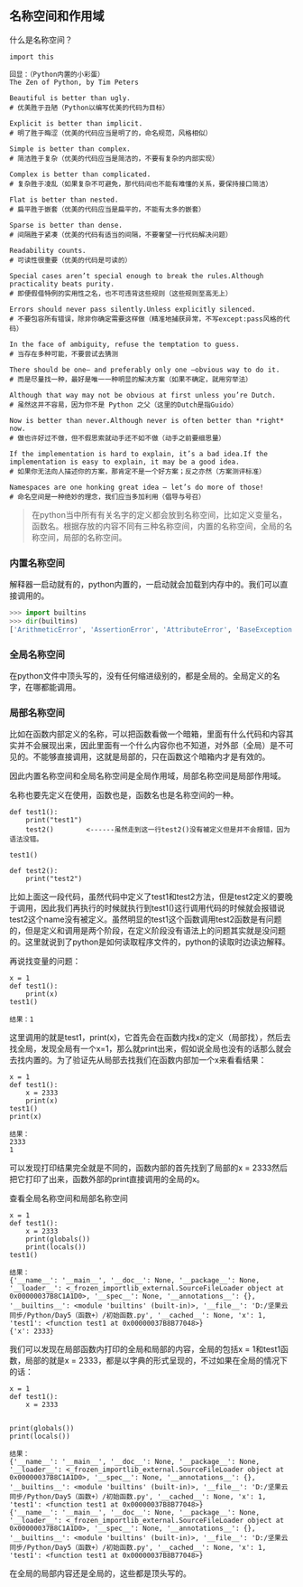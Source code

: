 ## 名称空间和作用域

什么是名称空间？

```
import this

回显：（Python内置的小彩蛋）
The Zen of Python, by Tim Peters

Beautiful is better than ugly.
# 优美胜于丑陋（Python以编写优美的代码为目标）

Explicit is better than implicit.
# 明了胜于晦涩（优美的代码应当是明了的，命名规范，风格相似）

Simple is better than complex.
# 简洁胜于复杂（优美的代码应当是简洁的，不要有复杂的内部实现）

Complex is better than complicated.
# 复杂胜于凌乱（如果复杂不可避免，那代码间也不能有难懂的关系，要保持接口简洁）

Flat is better than nested.
# 扁平胜于嵌套（优美的代码应当是扁平的，不能有太多的嵌套）

Sparse is better than dense.
# 间隔胜于紧凑（优美的代码有适当的间隔，不要奢望一行代码解决问题）

Readability counts.
# 可读性很重要（优美的代码是可读的）

Special cases aren’t special enough to break the rules.Although practicality beats purity.
# 即便假借特例的实用性之名，也不可违背这些规则（这些规则至高无上）

Errors should never pass silently.Unless explicitly silenced.
# 不要包容所有错误，除非你确定需要这样做（精准地捕获异常，不写except:pass风格的代码）

In the face of ambiguity, refuse the temptation to guess.
# 当存在多种可能，不要尝试去猜测

There should be one– and preferably only one –obvious way to do it.
# 而是尽量找一种，最好是唯一一种明显的解决方案（如果不确定，就用穷举法）

Although that way may not be obvious at first unless you’re Dutch.
# 虽然这并不容易，因为你不是 Python 之父（这里的Dutch是指Guido）

Now is better than never.Although never is often better than *right* now.
# 做也许好过不做，但不假思索就动手还不如不做（动手之前要细思量）

If the implementation is hard to explain, it’s a bad idea.If the implementation is easy to explain, it may be a good idea.
# 如果你无法向人描述你的方案，那肯定不是一个好方案；反之亦然（方案测评标准）

Namespaces are one honking great idea — let’s do more of those!
# 命名空间是一种绝妙的理念，我们应当多加利用（倡导与号召）
```

> 在python当中所有有关名字的定义都会放到名称空间，比如定义变量名，函数名。根据存放的内容不同有三种名称空间，内置的名称空间，全局的名称空间，局部的名称空间。

### 内置名称空间

解释器一启动就有的，python内置的，一启动就会加载到内存中的。我们可以直接调用的。

```python
>>> import builtins
>>> dir(builtins)
['ArithmeticError', 'AssertionError', 'AttributeError', 'BaseException', 'BlockingIOError', 'BrokenPipeError', 'BufferError', 'BytesWarning', 'ChildProcessError', 'ConnectionAbortedError', 'ConnectionError', 'ConnectionRefusedError', 'ConnectionResetError', 'DeprecationWarning', 'EOFError', 'Ellipsis', 'EnvironmentError', 'Exception', 'False', 'FileExistsError', 'FileNotFoundError', 'FloatingPointError', 'FutureWarning', 'GeneratorExit', 'IOError', 'ImportError', 'ImportWarning', 'IndentationError', 'IndexError', 'InterruptedError', 'IsADirectoryError', 'KeyError', 'KeyboardInterrupt', 'LookupError', 'MemoryError', 'ModuleNotFoundError', 'NameError', 'None', 'NotADirectoryError', 'NotImplemented', 'NotImplementedError', 'OSError', 'OverflowError', 'PendingDeprecationWarning', 'PermissionError', 'ProcessLookupError', 'RecursionError', 'ReferenceError', 'ResourceWarning', 'RuntimeError', 'RuntimeWarning', 'StopAsyncIteration', 'StopIteration', 'SyntaxError', 'SyntaxWarning', 'SystemError', 'SystemExit', 'TabError', 'TimeoutError', 'True', 'TypeError', 'UnboundLocalError', 'UnicodeDecodeError', 'UnicodeEncodeError', 'UnicodeError', 'UnicodeTranslateError', 'UnicodeWarning', 'UserWarning', 'ValueError', 'Warning', 'ZeroDivisionError', '__build_class__', '__debug__', '__doc__', '__import__', '__loader__', '__name__', '__package__', '__spec__', 'abs', 'all', 'any', 'ascii', 'bin', 'bool', 'bytearray', 'bytes', 'callable', 'chr', 'classmethod', 'compile', 'complex', 'copyright', 'credits', 'delattr', 'dict', 'dir', 'divmod', 'enumerate', 'eval', 'exec', 'exit', 'filter', 'float', 'format', 'frozenset', 'getattr', 'globals', 'hasattr', 'hash', 'help', 'hex', 'id', 'input', 'int', 'isinstance', 'issubclass', 'iter', 'len', 'license', 'list', 'locals', 'map', 'max', 'memoryview', 'min', 'next', 'object', 'oct', 'open', 'ord', 'pow', 'print', 'property', 'quit', 'range', 'repr', 'reversed', 'round', 'set', 'setattr', 'slice', 'sorted', 'staticmethod', 'str', 'sum', 'super', 'tuple', 'type', 'vars', 'zip']
```

### 全局名称空间

在python文件中顶头写的，没有任何缩进级别的，都是全局的。全局定义的名字，在哪都能调用。

### 局部名称空间

比如在函数内部定义的名称，可以把函数看做一个暗箱，里面有什么代码和内容其实并不会展现出来，因此里面有一个什么内容你也不知道，对外部（全局）是不可见的。不能够直接调用，这就是局部的，只在函数这个暗箱内才是有效的。

因此内置名称空间和全局名称空间是全局作用域，局部名称空间是局部作用域。

名称也要先定义在使用，函数也是，函数名也是名称空间的一种。

```
def test1():
    print("test1")
    test2()        <------虽然走到这一行test2()没有被定义但是并不会报错，因为语法没错。

test1()

def test2():
    print("test2")
```

比如上面这一段代码，虽然代码中定义了test1和test2方法，但是test2定义的要晚于调用，因此我们再执行的时候就执行到test1()这行调用代码的时候就会报错说test2这个name没有被定义。虽然明显的test1这个函数调用test2函数是有问题的，但是定义和调用是两个阶段，在定义阶段没有语法上的问题其实就是没问题的。这里就说到了python是如何读取程序文件的，python的读取时边读边解释。

再说找变量的问题：

```
x = 1
def test1():
    print(x)
test1()

结果：1
```

这里调用的就是test1，print(x)，它首先会在函数内找x的定义（局部找），然后去找全局，发现全局有一个x=1，那么就print出来，假如说全局也没有的话那么就会去找内置的。为了验证先从局部去找我们在函数内部加一个x来看看结果：

```
x = 1
def test1():
    x = 2333
    print(x)
test1()
print(x)

结果：
2333
1
```

可以发现打印结果完全就是不同的，函数内部的首先找到了局部的x = 2333然后把它打印了出来，函数外部的print直接调用的全局的x。

查看全局名称空间和局部名称空间

```
x = 1
def test1():
    x = 2333
    print(globals())
    print(locals())
test1()

结果：
{'__name__': '__main__', '__doc__': None, '__package__': None, '__loader__': <_frozen_importlib_external.SourceFileLoader object at 0x00000037B8C1A1D0>, '__spec__': None, '__annotations__': {}, '__builtins__': <module 'builtins' (built-in)>, '__file__': 'D:/坚果云同步/Python/Day5（函数+）/初始函数.py', '__cached__': None, 'x': 1, 'test1': <function test1 at 0x00000037B8B77048>}
{'x': 2333}
```

我们可以发现在局部函数内打印的全局和局部的内容，全局的包括x = 1和test1函数，局部的就是x = 2333，都是以字典的形式呈现的，不过如果在全局的情况下的话：

```
x = 1
def test1():
    x = 2333


print(globals())
print(locals())

结果：
{'__name__': '__main__', '__doc__': None, '__package__': None, '__loader__': <_frozen_importlib_external.SourceFileLoader object at 0x00000037B8C1A1D0>, '__spec__': None, '__annotations__': {}, '__builtins__': <module 'builtins' (built-in)>, '__file__': 'D:/坚果云同步/Python/Day5（函数+）/初始函数.py', '__cached__': None, 'x': 1, 'test1': <function test1 at 0x00000037B8B77048>}
{'__name__': '__main__', '__doc__': None, '__package__': None, '__loader__': <_frozen_importlib_external.SourceFileLoader object at 0x00000037B8C1A1D0>, '__spec__': None, '__annotations__': {}, '__builtins__': <module 'builtins' (built-in)>, '__file__': 'D:/坚果云同步/Python/Day5（函数+）/初始函数.py', '__cached__': None, 'x': 1, 'test1': <function test1 at 0x00000037B8B77048>}
```

在全局的局部内容还是全局的，这些都是顶头写的。

